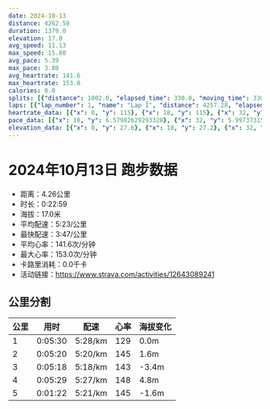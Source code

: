 ```yaml
---
date: 2024-10-13
distance: 4262.50
duration: 1379.0
elevation: 17.0
avg_speed: 11.13
max_speed: 15.80
avg_pace: 5.39
max_pace: 3.80
avg_heartrate: 141.6
max_heartrate: 153.0
calories: 0.0
splits: [{"distance": 1002.0, "elapsed_time": 330.0, "moving_time": 330.0, "average_speed": 3.04, "pace": 5.482467105263157, "average_heartrate": 129.31692307692308, "elevation_difference": 0.0, "split_number": 1}, {"distance": 998.5, "elapsed_time": 320.0, "moving_time": 320.0, "average_speed": 3.12, "pace": 5.341891025641025, "average_heartrate": 145.11006289308176, "elevation_difference": 1.6, "split_number": 2}, {"distance": 999.6, "elapsed_time": 318.0, "moving_time": 318.0, "average_speed": 3.14, "pace": 5.307866242038216, "average_heartrate": 143.08805031446542, "elevation_difference": -3.4, "split_number": 3}, {"distance": 1002.3, "elapsed_time": 329.0, "moving_time": 329.0, "average_speed": 3.05, "pace": 5.464491803278689, "average_heartrate": 148.01215805471125, "elevation_difference": 4.8, "split_number": 4}, {"distance": 254.9, "elapsed_time": 87.0, "moving_time": 82.0, "average_speed": 3.11, "pace": 5.359067524115756, "average_heartrate": 145.8048780487805, "elevation_difference": -1.6, "split_number": 5}]
laps: [{"lap_number": 1, "name": "Lap 1", "distance": 4257.28, "elapsed_time": 1383.0, "moving_time": 1383.0, "average_speed": 3.08, "pace": 5.411266233766233, "average_heartrate": 141.69, "max_heartrate": 153, "start_date": "2024-10-13 16:49:57+00:00", "elevation_difference": 17.0}]
heartrate_data: [{"x": 0, "y": 115}, {"x": 18, "y": 115}, {"x": 32, "y": 115}, {"x": 46, "y": 117}, {"x": 60, "y": 122}, {"x": 74, "y": 126}, {"x": 87, "y": 126}, {"x": 101, "y": 127}, {"x": 115, "y": 129}, {"x": 129, "y": 131}, {"x": 143, "y": 130}, {"x": 157, "y": 134}, {"x": 170, "y": 134}, {"x": 185, "y": 135}, {"x": 198, "y": 135}, {"x": 212, "y": 133}, {"x": 226, "y": 133}, {"x": 240, "y": 136}, {"x": 254, "y": 133}, {"x": 267, "y": 122}, {"x": 282, "y": 137}, {"x": 297, "y": 135}, {"x": 313, "y": 141}, {"x": 326, "y": 144}, {"x": 339, "y": 146}, {"x": 353, "y": 149}, {"x": 367, "y": 146}, {"x": 381, "y": 146}, {"x": 395, "y": 147}, {"x": 409, "y": 147}, {"x": 424, "y": 147}, {"x": 437, "y": 148}, {"x": 452, "y": 149}, {"x": 467, "y": 149}, {"x": 482, "y": 150}, {"x": 496, "y": 148}, {"x": 509, "y": 142}, {"x": 522, "y": 144}, {"x": 535, "y": 140}, {"x": 548, "y": 143}, {"x": 562, "y": 142}, {"x": 575, "y": 141}, {"x": 589, "y": 143}, {"x": 603, "y": 144}, {"x": 616, "y": 144}, {"x": 630, "y": 143}, {"x": 644, "y": 142}, {"x": 658, "y": 136}, {"x": 671, "y": 139}, {"x": 685, "y": 139}, {"x": 699, "y": 142}, {"x": 711, "y": 144}, {"x": 725, "y": 143}, {"x": 738, "y": 144}, {"x": 751, "y": 142}, {"x": 765, "y": 141}, {"x": 779, "y": 139}, {"x": 793, "y": 140}, {"x": 806, "y": 143}, {"x": 820, "y": 146}, {"x": 834, "y": 146}, {"x": 847, "y": 146}, {"x": 861, "y": 147}, {"x": 874, "y": 144}, {"x": 887, "y": 147}, {"x": 901, "y": 144}, {"x": 914, "y": 146}, {"x": 928, "y": 145}, {"x": 942, "y": 146}, {"x": 956, "y": 146}, {"x": 971, "y": 145}, {"x": 985, "y": 144}, {"x": 1000, "y": 145}, {"x": 1013, "y": 150}, {"x": 1027, "y": 149}, {"x": 1042, "y": 148}, {"x": 1056, "y": 147}, {"x": 1069, "y": 148}, {"x": 1083, "y": 148}, {"x": 1098, "y": 150}, {"x": 1112, "y": 152}, {"x": 1125, "y": 151}, {"x": 1140, "y": 150}, {"x": 1156, "y": 153}, {"x": 1170, "y": 152}, {"x": 1184, "y": 151}, {"x": 1199, "y": 147}, {"x": 1214, "y": 148}, {"x": 1226, "y": 149}, {"x": 1240, "y": 146}, {"x": 1254, "y": 146}, {"x": 1267, "y": 146}, {"x": 1280, "y": 145}, {"x": 1294, "y": 144}, {"x": 1307, "y": 145}, {"x": 1321, "y": 147}, {"x": 1336, "y": 146}, {"x": 1350, "y": 145}, {"x": 1363, "y": 147}, {"x": 1376, "y": 145}]
pace_data: [{"x": 18, "y": 6.57982629293328}, {"x": 32, "y": 5.9973731558114425}, {"x": 46, "y": 5.548169107856191}, {"x": 60, "y": 5.3937540453074435}, {"x": 74, "y": 5.081310975609756}, {"x": 87, "y": 5.478862590401052}, {"x": 101, "y": 5.400745301360985}, {"x": 115, "y": 5.7550759668508285}, {"x": 129, "y": 5.475262812089356}, {"x": 143, "y": 5.338468930172966}, {"x": 157, "y": 5.369426546391752}, {"x": 170, "y": 5.566700066800267}, {"x": 185, "y": 5.347032402951555}, {"x": 198, "y": 4.768726752503576}, {"x": 212, "y": 5.068947688564477}, {"x": 226, "y": 5.251008191556395}, {"x": 240, "y": 5.661243206521739}, {"x": 254, "y": 5.7451568424681145}, {"x": 267, "y": 4.906299676184869}, {"x": 282, "y": 6.282208820203542}, {"x": 297, "y": 5.889293286219081}, {"x": 313, "y": 5.579745564111148}, {"x": 326, "y": 5.287658629441624}, {"x": 339, "y": 5.466284027550016}, {"x": 353, "y": 4.748347578347579}, {"x": 367, "y": 5.793083072645117}, {"x": 381, "y": 5.544477711244178}, {"x": 395, "y": 5.659320882852292}, {"x": 409, "y": 5.613573593802627}, {"x": 424, "y": 5.751104209799862}, {"x": 437, "y": 5.509652892561983}, {"x": 452, "y": 5.294377382465057}, {"x": 467, "y": 5.929099964425471}, {"x": 482, "y": 6.80273469387755}, {"x": 496, "y": 5.462700753851196}, {"x": 509, "y": 4.955902468034493}, {"x": 522, "y": 6.449961300309597}, {"x": 535, "y": 5.224670846394984}, {"x": 548, "y": 4.957376561570493}, {"x": 562, "y": 5.835679271708683}, {"x": 575, "y": 5.011034275405892}, {"x": 589, "y": 5.241100628930817}, {"x": 603, "y": 5.430661453242098}, {"x": 616, "y": 5.084411226357535}, {"x": 630, "y": 5.379825693996127}, {"x": 644, "y": 5.390265200517464}, {"x": 658, "y": 6.175138940348277}, {"x": 671, "y": 5.014049338146811}, {"x": 685, "y": 5.316331738437001}, {"x": 699, "y": 6.084958013873677}, {"x": 711, "y": 5.171175923053056}, {"x": 725, "y": 5.1824315920398005}, {"x": 738, "y": 5.21160100062539}, {"x": 751, "y": 5.068947688564477}, {"x": 765, "y": 5.118765356265357}, {"x": 779, "y": 5.619251517194875}, {"x": 793, "y": 5.359067524115756}, {"x": 806, "y": 5.246049732451998}, {"x": 820, "y": 5.559272848565709}, {"x": 834, "y": 5.62114671163575}, {"x": 847, "y": 5.050515151515151}, {"x": 861, "y": 5.002010804321729}, {"x": 874, "y": 4.972165871121718}, {"x": 887, "y": 5.260953282828282}, {"x": 901, "y": 6.228213751868459}, {"x": 914, "y": 4.48150040333423}, {"x": 928, "y": 5.147220506485485}, {"x": 942, "y": 6.04084813338166}, {"x": 956, "y": 4.119303015323776}, {"x": 971, "y": 5.999532037437005}, {"x": 985, "y": 5.451979064442264}, {"x": 1000, "y": 5.931209964412811}, {"x": 1013, "y": 5.223033531808211}, {"x": 1027, "y": 5.3453175112251445}, {"x": 1042, "y": 5.400745301360985}, {"x": 1056, "y": 5.684413369713506}, {"x": 1069, "y": 5.335051216389244}, {"x": 1083, "y": 5.371156944892039}, {"x": 1098, "y": 5.226309187833176}, {"x": 1112, "y": 6.956051752921535}, {"x": 1125, "y": 5.649728813559321}, {"x": 1140, "y": 5.357344905175184}, {"x": 1156, "y": 6.70422365245374}, {"x": 1170, "y": 6.564277274517526}, {"x": 1184, "y": 5.175993788819875}, {"x": 1199, "y": 5.540791223404255}, {"x": 1214, "y": 6.454957397366383}, {"x": 1226, "y": 5.478862590401052}, {"x": 1240, "y": 4.994516032364398}, {"x": 1254, "y": 6.457458349476947}, {"x": 1267, "y": 5.524262512429566}, {"x": 1280, "y": 4.8904636150234735}, {"x": 1294, "y": 5.3044875875238695}, {"x": 1307, "y": 4.919332939787485}, {"x": 1321, "y": 5.775017325017324}, {"x": 1336, "y": 5.952392857142857}, {"x": 1350, "y": 5.866490672298486}, {"x": 1363, "y": 5.055110706703063}, {"x": 1376, "y": 4.805853517877739}]
elevation_data: [{"x": 0, "y": 27.6}, {"x": 18, "y": 27.2}, {"x": 32, "y": 27.2}, {"x": 46, "y": 27.2}, {"x": 60, "y": 27.4}, {"x": 74, "y": 27.4}, {"x": 87, "y": 27.2}, {"x": 101, "y": 27.2}, {"x": 115, "y": 27.2}, {"x": 129, "y": 27.2}, {"x": 143, "y": 27.2}, {"x": 157, "y": 26.8}, {"x": 170, "y": 26.4}, {"x": 185, "y": 26.0}, {"x": 198, "y": 25.6}, {"x": 212, "y": 25.4}, {"x": 226, "y": 25.2}, {"x": 240, "y": 24.8}, {"x": 254, "y": 24.6}, {"x": 267, "y": 25.0}, {"x": 282, "y": 25.4}, {"x": 297, "y": 26.0}, {"x": 313, "y": 26.8}, {"x": 326, "y": 27.4}, {"x": 339, "y": 28.0}, {"x": 353, "y": 28.8}, {"x": 367, "y": 29.8}, {"x": 381, "y": 30.6}, {"x": 395, "y": 31.2}, {"x": 409, "y": 31.4}, {"x": 424, "y": 31.8}, {"x": 437, "y": 32.2}, {"x": 452, "y": 32.8}, {"x": 467, "y": 33.2}, {"x": 482, "y": 33.0}, {"x": 496, "y": 32.4}, {"x": 509, "y": 31.8}, {"x": 522, "y": 31.8}, {"x": 535, "y": 31.8}, {"x": 548, "y": 31.6}, {"x": 562, "y": 31.0}, {"x": 575, "y": 30.8}, {"x": 589, "y": 30.8}, {"x": 603, "y": 31.2}, {"x": 616, "y": 31.0}, {"x": 630, "y": 30.4}, {"x": 644, "y": 29.6}, {"x": 658, "y": 29.0}, {"x": 671, "y": 29.0}, {"x": 685, "y": 29.0}, {"x": 699, "y": 28.6}, {"x": 711, "y": 28.0}, {"x": 725, "y": 27.2}, {"x": 738, "y": 27.0}, {"x": 751, "y": 27.0}, {"x": 765, "y": 27.2}, {"x": 779, "y": 27.0}, {"x": 793, "y": 27.0}, {"x": 806, "y": 27.0}, {"x": 820, "y": 26.8}, {"x": 834, "y": 26.8}, {"x": 847, "y": 26.4}, {"x": 861, "y": 26.0}, {"x": 874, "y": 25.8}, {"x": 887, "y": 25.6}, {"x": 901, "y": 25.4}, {"x": 914, "y": 25.0}, {"x": 928, "y": 24.8}, {"x": 942, "y": 25.0}, {"x": 956, "y": 25.4}, {"x": 971, "y": 25.8}, {"x": 985, "y": 26.4}, {"x": 1000, "y": 27.2}, {"x": 1013, "y": 27.6}, {"x": 1027, "y": 28.2}, {"x": 1042, "y": 29.0}, {"x": 1056, "y": 29.8}, {"x": 1069, "y": 30.4}, {"x": 1083, "y": 31.0}, {"x": 1098, "y": 31.0}, {"x": 1112, "y": 31.4}, {"x": 1125, "y": 32.0}, {"x": 1140, "y": 32.6}, {"x": 1156, "y": 33.2}, {"x": 1170, "y": 33.0}, {"x": 1184, "y": 32.6}, {"x": 1199, "y": 32.2}, {"x": 1214, "y": 32.0}, {"x": 1226, "y": 31.8}, {"x": 1240, "y": 31.4}, {"x": 1254, "y": 31.0}, {"x": 1267, "y": 30.8}, {"x": 1280, "y": 30.6}, {"x": 1294, "y": 30.6}, {"x": 1307, "y": 30.6}, {"x": 1321, "y": 30.2}, {"x": 1336, "y": 29.6}, {"x": 1350, "y": 29.4}, {"x": 1363, "y": 29.2}, {"x": 1376, "y": 29.0}]
---
```


# 2024年10月13日 跑步数据

- 距离：4.26公里
- 时长：0:22:59
- 海拔：17.0米
- 平均配速：5:23/公里
- 最快配速：3:47/公里
- 平均心率：141.6次/分钟
- 最大心率：153.0次/分钟
- 卡路里消耗：0.0千卡
- 活动链接：https://www.strava.com/activities/12643089241

## 公里分割

| 公里 | 用时 | 配速 | 心率 | 海拔变化 |
|------|------|------|------|------|
| 1 | 0:05:30 | 5:28/km | 129 | 0.0m |
| 2 | 0:05:20 | 5:20/km | 145 | 1.6m |
| 3 | 0:05:18 | 5:18/km | 143 | -3.4m |
| 4 | 0:05:29 | 5:27/km | 148 | 4.8m |
| 5 | 0:01:22 | 5:21/km | 145 | -1.6m |

